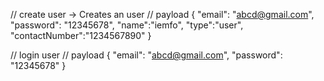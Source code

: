 // create user -> Creates an user
// payload
{
    "email": "abcd@gmail.com",
    "password": "12345678",
    "name":"iemfo",
    "type":"user",
    "contactNumber":"1234567890"
}

// login user 
// payload
{
    "email": "abcd@gmail.com",
    "password": "12345678"
}